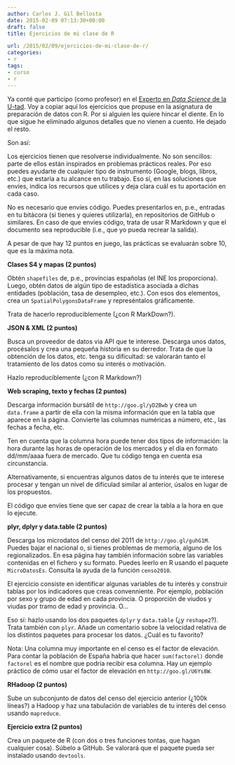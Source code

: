 ```yaml
---
author: Carlos J. Gil Bellosta
date: 2015-02-09 07:13:30+00:00
draft: false
title: Ejercicios de mi clase de R

url: /2015/02/09/ejercicios-de-mi-clase-de-r/
categories:
- r
tags:
- curso
- r
---
```


Ya conté que participo (como profesor) en el [Experto en _Data Science_ de la U-tad](http://www.datanalytics.com/2014/10/09/experto-en-data-science-en-la-u-tad/). Voy a copiar aquí los ejercicios que propuse en la asignatura de preparación de datos con R. Por si alguien les quiere hincar el diente. En lo que sigue he eliminado algunos detalles que no vienen a cuento. He dejado el resto.

Son así:

Los ejercicios tienen que resolverse individualmente. No son sencillos: parte de ellos están inspirados en problemas prácticos reales. Por eso puedes ayudarte de cualquier tipo de instrumento (Google, blogs, libros, etc.) que estaría a tu alcance en tu trabajo. Eso sí, en las soluciones que envíes, indica los recursos que utilices y deja clara cuál es tu aportación en cada caso.

No es necesario que envíes código. Puedes presentarlos en, p.e., entradas en tu bitácora (si tienes y quieres utilizarla), en repositorios de GitHub o similares. En caso de que envíes código, trata de usar R Markdown y que el documento sea reproducible (i.e., que yo pueda recrear la salida).

A pesar de que hay 12 puntos en juego, las prácticas se evaluarán sobre 10, que es la máxima nota.

**Clases S4 y mapas (2 puntos)**

Obtén `shapefiles` de, p.e., provincias españolas (el INE los proporciona). Luego, obtén datos de algún tipo de estadística asociada a dichas entidades (población, tasa de desempleo, etc.). Con esos dos elementos, crea un `SpatialPolygonsDataFrame` y represéntalos gráficamente.

Trata de hacerlo reproduciblemente (¿con R MarkDown?).

**JSON & XML (2 puntos)**

Busca un proveedor de datos via API que te interese. Descarga unos datos, procésalos y crea una pequeña historia en su derredor. Trata de que la obtención de los datos, etc. tenga su dificultad: se valorarán tanto el tratamiento de los datos como su interés o motivación.

Hazlo reproduciblemente (¿con R Markdown?)

**Web scraping, texto y fechas (2 puntos)**

Descarga información bursátil de `http://goo.gl/yD2Bwb` y crea un `data.frame` a partir de ella con la misma información que en la tabla que aparece en la página. Convierte las columnas numéricas a número, etc., las fechas a fecha, etc.

Ten en cuenta que la columna hora puede tener dos tipos de información: la hora durante las horas de operación de los mercados y el día en formato dd/mm/aaaa fuera de mercado. Que tu código tenga en cuenta esa circunstancia.

Alternativamente, si encuentras algunos datos de tu interés que te interese procesar y tengan un nivel de dificulad similar al anterior, úsalos en lugar de los propuestos.

El código que envíes tiene que ser capaz de crear la tabla a la hora en que lo ejecute.

**plyr, dplyr y data.table (2 puntos)**

Descarga los microdatos del censo del 2011 de `http://goo.gl/guhG1M`. Puedes bajar el nacional o, si tienes problemas de memoria, alguno de los regionalizados. En esa página hay también información sobre las variables contenidas en el fichero y su formato. Puedes leerlo en R usando el paquete `MicroDatosEs`. Consulta la ayuda de la función `censo2010`.

El ejercicio consiste en identificar algunas variables de tu interés y construir tablas por los indicadores que creas convenniente. Por ejemplo, población por sexo y grupo de edad en cada provincia. O proporción de viudos y viudas por tramo de edad y provincia. O...

Eso sí: hazlo usando los dos paquetes `dplyr` y `data.table` (¿y `reshape2`?). Trata también con `plyr`. Añade un comentario sobre la velocidad relativa de los distintos paquetes para procesar los datos. ¿Cuál es tu favorito?

Nota: Una columna muy importante en el censo es el factor de elevación. Para contar la población de España habria que hacer `sum(factorel)` donde `factorel` es el nombre que podría recibir esa columna. Hay un ejemplo práctico de cómo usar el factor de elevación en `http://goo.gl/U6Ys8W`.

**RHadoop (2 puntos)**

Sube un subconjunto de datos del censo del ejercicio anterior (¿100k líneas?) a Hadoop y haz una tabulación de variables de tu interés del censo usando `mapreduce`.

**Ejercicio extra (2 puntos)**

Crea un paquete de R (con dos o tres funciones tontas, que hagan cualquier cosa). Súbelo a GitHub. Se valorará que el paquete pueda ser instalado usando `devtools`.
